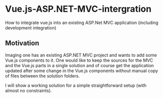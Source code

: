 # Vue.js-ASP.NET-MVC-intergration
How to integrate vue.js into an existing ASP.Net MVC application (including development integration)

## Motivation

Imaging one has an existing ASP.NET MVC project and wants to add some Vue.js components to it. One would like to keep the sources for the MVC and the Vue.js parts in a single solution and of course get the application updated after some change in the Vue.js components without manual copy of files between the solution folders.

I will show a working solution for a simple straightforward setup (with almost no constraints). 

